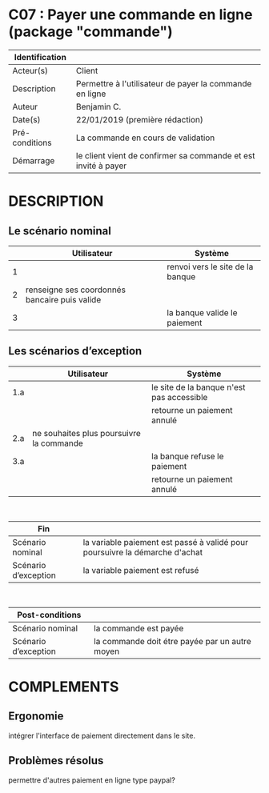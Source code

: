 # C07 : Payer une commande en ligne (package "commande")

|Identification | |
|-|-|
|Acteur(s) | Client |
|Description | Permettre à l'utilisateur de payer la commande en ligne |
|Auteur | Benjamin C. |
|Date(s) | 22/01/2019 (première rédaction) |
|Pré-conditions | La commande en cours de validation |
|Démarrage | le client vient de confirmer sa commande et est invité à payer |

# DESCRIPTION

## Le scénario nominal
||Utilisateur|Système|
|-|-|-|
|1| | renvoi vers le site de la banque |
|2| renseigne ses coordonnés bancaire puis valide |  |
|3| | la banque valide le paiement |

## Les scénarios d’exception

||Utilisateur|Système|
|-|-|-|
|1.a|  | le site de la banque n'est pas accessible |
||  | retourne un paiement annulé |
|2.a| ne souhaites plus poursuivre la commande |  |
|3.a|  | la banque refuse le paiement |
||  | retourne un paiement annulé |

<br/>

|Fin||
|-|-|
|Scénario nominal | la variable paiement est passé à validé pour poursuivre la démarche d'achat |
|Scénario d’exception | la variable paiement est refusé |

<br/>

|Post-conditions||
|-|-
|Scénario nominal | la commande est payée |
|Scénario d’exception | la commande doit étre payée par un autre moyen|

# COMPLEMENTS

## Ergonomie 

intégrer l'interface de paiement directement dans le site.

## Problèmes résolus 

permettre d'autres paiement en ligne type paypal?